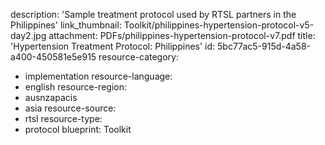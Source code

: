 description: 'Sample treatment protocol used by RTSL partners in the Philippines'
link_thumbnail: Toolkit/philippines-hypertension-protocol-v5-day2.jpg
attachment: PDFs/philippines-hypertension-protocol-v7.pdf
title: 'Hypertension Treatment Protocol: Philippines'
id: 5bc77ac5-915d-4a58-a400-450581e5e915
resource-category:
  - implementation
resource-language:
  - english
resource-region:
  - ausnzapacis
  - asia
resource-source:
  - rtsl
resource-type:
  - protocol
blueprint: Toolkit
